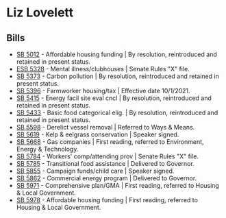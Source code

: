 # Liz Lovelett
## Bills
* [SB 5012](/bill/2021-22/sb/5012/) - Affordable housing funding | By resolution, reintroduced and retained in present status.
* [ESB 5328](/bill/2021-22/esb/5328/) - Mental illness/clubhouses | Senate Rules "X" file.
* [SB 5373](/bill/2021-22/sb/5373/) - Carbon pollution | By resolution, reintroduced and retained in present status.
* [SB 5396](/bill/2021-22/sb/5396/) - Farmworker housing/tax | Effective date 10/1/2021.
* [SB 5415](/bill/2021-22/sb/5415/) - Energy facil site eval cncl | By resolution, reintroduced and retained in present status.
* [SB 5433](/bill/2021-22/sb/5433/) - Basic food categorical elig. | By resolution, reintroduced and retained in present status.
* [SB 5598](/bill/2021-22/sb/5598/) - Derelict vessel removal | Referred to Ways & Means.
* [SB 5619](/bill/2021-22/sb/5619/) - Kelp & eelgrass conservation | Speaker signed.
* [SB 5668](/bill/2021-22/sb/5668/) - Gas companies | First reading, referred to Environment, Energy & Technology.
* [SB 5784](/bill/2021-22/sb/5784/) - Workers' comp/attending prov | Senate Rules "X" file.
* [SB 5785](/bill/2021-22/sb/5785/) - Transitional food assistance | Delivered to Governor.
* [SB 5855](/bill/2021-22/sb/5855/) - Campaign funds/child care | Speaker signed.
* [SB 5862](/bill/2021-22/sb/5862/) - Commercial energy program | Delivered to Governor.
* [SB 5971](/bill/2021-22/sb/5971/) - Comprehensive plan/GMA | First reading, referred to Housing & Local Government.
* [SB 5978](/bill/2021-22/sb/5978/) - Affordable housing funding | First reading, referred to Housing & Local Government.
